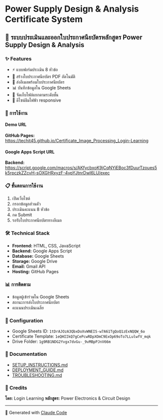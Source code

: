 # Power Supply Design & Analysis Certificate System

## 🎯 ระบบประเมินและออกใบประกาศนียบัตรหลักสูตร Power Supply Design & Analysis

### ✨ Features
- ⚡ แบบฟอร์มประเมิน 8 หัวข้อ
- 📄 สร้างใบประกาศนียบัตร PDF อัตโนมัติ
- 📧 ส่งอีเมลพร้อมใบประกาศนียบัตร
- 📊 บันทึกข้อมูลใน Google Sheets
- 📁 จัดเก็บไฟล์แยกตามระดับชั้น
- 🔌 ดีไซน์ธีมไฟฟ้า responsive

### 🚀 การใช้งาน

#### Demo URL
**GitHub Pages:** https://techit45.github.io/Certificate_Image_Processing_Login-Learning

#### Google Apps Script URL
**Backend:** https://script.google.com/macros/s/AKfycbxoK9jCqNYiEBoc3fDuurTzoues5k5rpczkZZcvH-sOXGHRxyzF-4vpYJtnrDwl6LU/exec

### 📋 ขั้นตอนการใช้งาน
1. เปิดเว็บไซต์
2. กรอกข้อมูลส่วนตัว
3. ประเมินคะแนน 8 หัวข้อ
4. กด Submit
5. รอรับใบประกาศนียบัตรทางอีเมล

### 🛠 Technical Stack
- **Frontend:** HTML, CSS, JavaScript
- **Backend:** Google Apps Script
- **Database:** Google Sheets
- **Storage:** Google Drive
- **Email:** Gmail API
- **Hosting:** GitHub Pages

### 📊 การติดตาม
- ข้อมูลผู้เข้าร่วมใน Google Sheets
- สถานะการส่งใบประกาศนียบัตร
- คะแนนประเมินเฉลี่ย

### 🔧 Configuration
- Google Sheets ID: `1tDrAJOzA3QbxDoXvWNEIS-w7A61TgQoQ1zExNQQW_6o`
- Certificate Template: `1eQHIIkQ7gCePcwRDpXOmC9ExOp69oTo7LLulwfV_mqk`
- Drive Folder: `1g9RB1NDG2Yvgx7dvGu-_9vMBpPJnV66m`

### 📝 Documentation
- [SETUP_INSTRUCTIONS.md](SETUP_INSTRUCTIONS.md)
- [DEPLOYMENT_GUIDE.md](DEPLOYMENT_GUIDE.md)
- [TROUBLESHOOTING.md](TROUBLESHOOTING.md)

### 👥 Credits
**โดย:** Login Learning
**หลักสูตร:** Power Electronics & Circuit Design

---
🤖 Generated with [Claude Code](https://claude.ai/code)